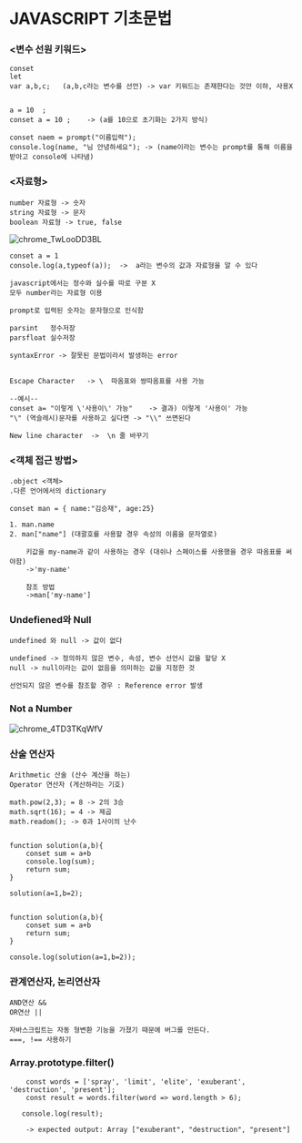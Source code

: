 <h1>JAVASCRIPT 기초문법</h1>

<h3><변수 선원 키워드></h3>

    conset
    let
    var a,b,c;   (a,b,c라는 변수를 선언) -> var 키워드는 존재한다는 것만 이햐, 사용X


    a = 10  ;
    conset a = 10 ;    -> (a를 10으로 초기화는 2가지 방식)

    conset naem = prompt("이름입력");
    console.log(name, "님 안녕하세요"); -> (name이라는 변수는 prompt를 통해 이름을 받아고 console에 나타냄)


<h3><자료형></h3>


    number 자료형 -> 숫자
    string 자료형 -> 문자
    boolean 자료형 -> true, false
   ![chrome_TwLooDD3BL](https://user-images.githubusercontent.com/113837393/191906601-db5f2e57-d05e-451b-a9fd-8f7cea47bceb.png)



    conset a = 1
    console.log(a,typeof(a));  ->  a라는 변수의 값과 자료형을 알 수 있다

    javascript에서는 정수와 실수를 따로 구분 X
    모두 number라는 자료형 이용

    prompt로 입력된 숫자는 문자형으로 인식함

    parsint   정수저장
    parsfloat 실수저장

    syntaxError -> 잘못된 문법이라서 발생하는 error


    Escape Character   -> \  따옴표와 쌍따옴표를 사용 가능  
    
    --예시--
    conset a= "이렇게 \'사용이\' 가능"    -> 결과) 이렇게 '사용이' 가능
    "\" (역슬레시)문자를 사용하고 싶다면 -> "\\" 쓰면된다

    New line character  ->  \n 줄 바꾸기



<h3><객체 접근 방법></h3>

    .object <객체>
    .다른 언어에서의 dictionary

    conset man = { name:"김승재", age:25}

    1. man.name  
    2. man["name"] (대괄호를 사용할 경우 속성의 이름을 문자열로)

        키값을 my-name과 같이 사용하는 경우 (대쉬나 스페이스를 사용했을 경우 따옴표를 써야함)
        ->'my-name'

        참조 방법
        ->man['my-name']


<h3> Undefiened와 Null</h3> 

    undefined 와 null -> 값이 없다

    undefined -> 정의하지 않은 변수, 속성, 변수 선언시 값을 할당 X
    null -> null이라는 값이 없음을 의미하는 값을 지정한 것
    
    선언되지 않은 변수를 참조할 경우 : Reference error 발생

<h3>Not a Number</h3>

  
  ![chrome_4TD3TKqWfV](https://user-images.githubusercontent.com/113837393/191905283-8ddc337c-0476-43c2-a144-56f788461fb0.png)





<h3>산술 연산자</h3>

    Arithmetic 산술 (산수 계산을 하는)
    Operator 연산자 (게산하라는 기호)

    math.pow(2,3); = 8 -> 2의 3승
    math.sqrt(16); = 4 -> 제곱
    math.readom(); -> 0과 1사이의 난수


    function solution(a,b){
        conset sum = a+b
        console.log(sum);
        return sum;   
    }

    solution(a=1,b=2);


    function solution(a,b){
        conset sum = a+b
        return sum;
    }

    console.log(solution(a=1,b=2));




<h3>관계연산자, 논리연산자</h3>
 
    AND연산 &&
    OR연산 ||

    자바스크립트는 자동 형변환 기능을 가졌기 때문에 버그를 만든다.
    ===, !== 사용하기

<h3>Array.prototype.filter()</h3>
    
        const words = ['spray', 'limit', 'elite', 'exuberant', 'destruction', 'present'];
        const result = words.filter(word => word.length > 6);

       console.log(result);

        -> expected output: Array ["exuberant", "destruction", "present"]
